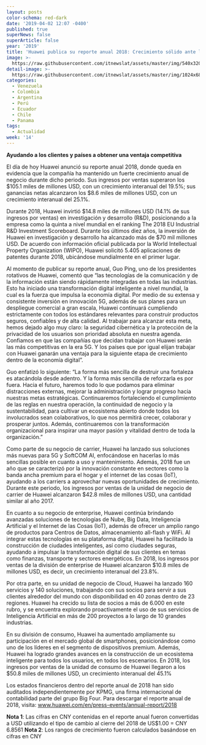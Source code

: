 ```yaml
---
layout: posts
color-schema: red-dark
date: '2019-04-02 12:07 -0400'
published: true
superNews: false
superArticle: false
year: '2019'
title: 'Huawei publica su reporte anual 2018: Crecimiento sólido ante la adversidad'
image: >-
  https://raw.githubusercontent.com/itnewslat/assets/master/img/540x320/Huawei-Sede-p.jpg
detail-image: >-
  https://raw.githubusercontent.com/itnewslat/assets/master/img/1024x680/Huawei-Sede-g.jpg
categories:
  - Venezuela
  - Colombia
  - Argentina
  - Perú
  - Ecuador
  - Chile
  - Panama
tags:
  - Actualidad
week: '14'
---
```

**Ayudando a los clientes y países a obtener una ventaja competitiva**

El día de hoy Huawei anunció su reporte anual 2018, donde queda en evidencia que la compañía ha mantenido un fuerte crecimiento anual de negocio durante dicho periodo. Sus ingresos por ventas superaron los $105.1 miles de millones USD, con un crecimiento interanual del 19.5%; sus ganancias netas alcanzaron los $8.6 miles de millones USD, con un crecimiento interanual del 25.1%. 

Durante 2018, Huawei invirtió $14.8 miles de millones USD (14.1% de sus ingresos por ventas) en investigación y desarrollo (R&D), posicionando a la empresa como la quinta a nivel mundial en el ranking The 2018 EU Industrial R&D Investment Scoreboard. Durante los últimos diez años, la inversión de Huawei en investigación y desarrollo ha alcanzado más de $70 mil millones USD. De acuerdo con información oficial publicada por la World Intellectual Property Organization (WIPO), Huawei solicitó 5.405 aplicaciones de patentes durante 2018, ubicándose mundialmente en el primer lugar.

Al momento de publicar su reporte anual, Guo Ping, uno de los presidentes rotativos de Huawei, comentó que “las tecnologías de la comunicación y de la información están siendo rápidamente integradas en todas las industrias. Esto ha iniciado una transformación digital inteligente a nivel mundial, la cual es la fuerza que impulsa la economía digital. Por medio de su extensa y consistente inversión en innovación 5G, además de sus planes para un despliegue comercial a gran escala, Huawei continuará cumpliendo estrictamente con todos los estándares relevantes para construir productos seguros, confiables y de alta calidad. Al trabajar para alcanzar esta meta, hemos dejado algo muy claro: la seguridad cibernética y la protección de la privacidad de los usuarios son prioridad absoluta en nuestra agenda. Confiamos en que las compañías que decidan trabajar con Huawei serán las más competitivas en la era 5G. Y los países que por igual elijan trabajar con Huawei ganarán una ventaja para la siguiente etapa de crecimiento dentro de la economía digital”.

Guo enfatizó lo siguiente: “La forma más sencilla de destruir una fortaleza es atacándola desde adentro. Y la forma más sencilla de reforzarla es por fuera. Hacia el futuro, haremos todo lo que podamos para eliminar distracciones externas, mejorar la administración y lograr progreso hacia nuestras metas estratégicas. Continuaremos fortaleciendo el cumplimiento de las reglas en nuestra operación, la continuidad de negocio y la sustentabilidad, para cultivar un ecosistema abierto donde todos los involucrados sean colaborativos, lo que nos permitirá crecer, colaborar y prosperar juntos. Además, continuaremos con la transformación organizacional para inspirar una mayor pasión y vitalidad dentro de toda la organización.”

Como parte de su negocio de carrier, Huawei ha lanzado sus soluciones más nuevas para 5G y SoftCOM AI, enfocándose en hacerlas lo más sencillas posible en cuanto a uso y mantenimiento. Además, 2018 fue un año que se caracterizó por la innovación constante en sectores como la banda ancha premium para el hogar y el internet de las cosas (IoT), ayudando a los carriers a aprovechar nuevas oportunidades de crecimiento. Durante este periodo, los ingresos por ventas de la unidad de negocio de carrier de Huawei alcanzaron $42.8 miles de millones USD, una cantidad similar al año 2017.

En cuanto a su negocio de enterprise, Huawei continúa brindando avanzadas soluciones de tecnologías de Nube, Big Data, Inteligencia Artificial y el Internet de las Cosas (IoT), además de ofrecer un amplio rango de productos para Centros de Datos, almacenamiento all-flash y WiFi. Al integrar estas tecnologías en su plataforma digital, Huawei ha facilitado la construcción de ciudades inteligentes, así como ciudades seguras, ayudando a impulsar la transformación digital de sus clientes en temas como finanzas, transporte y sectores energéticos. En 2018, los ingresos por ventas de la división de enterprise de Huawei alcanzaron $10.8 miles de millones USD, es decir, un crecimiento interanual del 23.8%.

Por otra parte, en su unidad de negocio de Cloud, Huawei ha lanzado 160 servicios y 140 soluciones, trabajando con sus socios para servir a sus clientes alrededor del mundo con disponibilidad en 40 zonas dentro de 23 regiones. Huawei ha crecido su lista de socios a más de 6.000 en este rubro, y se encuentra explorando proactivamente el uso de sus servicios de Inteligencia Artificial en más de 200 proyectos a lo largo de 10 grandes industrias.

En su división de consumo, Huawei ha aumentado ampliamente su participación en el mercado global de smartphones, posicionándose como uno de los líderes en el segmento de dispositivos premium. Además, Huawei ha logrado grandes avances en la construcción de un ecosistema inteligente para todos los usuarios, en todos los escenarios. En 2018, los ingresos por ventas de la unidad de consumo de Huawei llegaron a los $50.8 miles de millones USD, un crecimiento interanual del 45.1% 

Los estados financieros dentro del reporte anual de 2018 han sido auditados independientemente por KPMG, una firma internacional de contabilidad parte del grupo Big Four. Para descargar el reporte anual de 2018, visita: www.huawei.com/en/press-events/annual-report/2018 

**Nota 1**: Las cifras en CNY contenidas en el reporte anual fueron convertidas a USD utilizando el tipo de cambio al cierre del 2018 de US$1.00 = CNY 6.8561
**Nota 2**: Los rangos de crecimiento fueron calculados basándose en cifras en CNY

